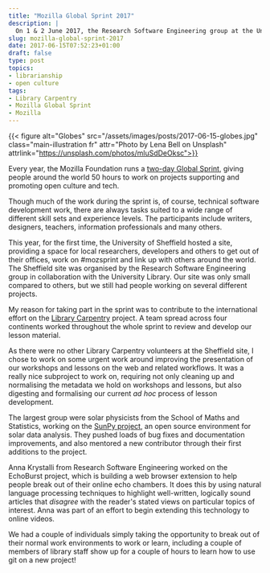 ```yaml
---
title: "Mozilla Global Sprint 2017"
description: |
  On 1 & 2 June 2017, the Research Software Engineering group at the University of Sheffield, in collaboration with the University Library, hosted a diverse group of people contributing to projects all over the world as part of the Mozilla Global Sprint.
slug: mozilla-global-sprint-2017
date: 2017-06-15T07:52:23+01:00
draft: false
type: post
topics:
- librarianship
- open culture
tags:
- Library Carpentry
- Mozilla Global Sprint
- Mozilla
---
```


{{< figure alt="Globes" src="/assets/images/posts/2017-06-15-globes.jpg" class="main-illustration fr"
    attr="Photo by Lena Bell on Unsplash" attrlink="https://unsplash.com/photos/mluSdDeOksc">}}

Every year, the Mozilla Foundation runs a [two-day Global Sprint](https://mozilla.github.io/global-sprint/), giving people around the world 50 hours to work on projects supporting and promoting open culture and tech.

Though much of the work during the sprint is, of course, technical software development work, there are always tasks suited to a wide range of different skill sets and experience levels. The participants include writers, designers, teachers, information professionals and many others.

This year, for the first time, the University of Sheffield hosted a site, providing a space for local researchers, developers and others to get out of their offices, work on #mozsprint and link up with others around the world. The Sheffield site was organised by the Research Software Engineering group in collaboration with the University Library. Our site was only small compared to others, but we still had people working on several different projects.

My reason for taking part in the sprint was to contribute to the international effort on the [Library Carpentry][] project. A team spread across four continents worked throughout the whole sprint to review and develop our lesson material.

As there were no other Library Carpentry volunteers at the Sheffield site, I chose to work on some urgent work around improving the presentation of our workshops and lessons on the web and related workflows. It was a really nice subproject to work on, requiring not only cleaning up and normalising the metadata we hold on workshops and lessons, but also digesting and formalising our current *ad hoc* process of lesson development.

The largest group were solar physicists from the School of Maths and Statistics, working on the [SunPy project][SunPy], an open source environment for solar data analysis. They pushed loads of bug fixes and documentation improvements, and also mentored a new contributor through their first additions to the project.

Anna Krystalli from Research Software Engineering worked on the EchoBurst project, which is building a web browser extension to help people break out of their online echo chambers. It does this by using natural language processing techniques to highlight well-written, logically sound articles that *disagree* with the reader's stated views on particular topics of interest. Anna was part of an effort to begin extending this technology to online videos.

We had a couple of individuals simply taking the opportunity to break out of their normal work environments to work or learn, including a couple of members of library staff show up for a couple of hours to learn how to use git on a new project!

[SunPy]: http://sunpy.org
[EchoBurst]: https://github.com/TyJK/EchoBurst
[Library Carpentry]: https://librarycarpentry.github.io
